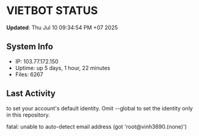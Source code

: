 # VIETBOT STATUS
**Updated**: Thu Jul 10 09:34:54 PM +07 2025

## System Info
- IP: 103.77.172.150
- Uptime: up 5 days, 1 hour, 22 minutes
- Files: 6267

## Last Activity

to set your account's default identity.
Omit --global to set the identity only in this repository.

fatal: unable to auto-detect email address (got 'root@vinh3690.(none)')

